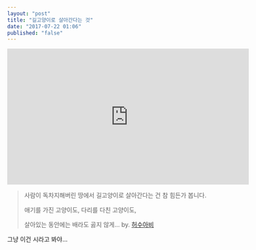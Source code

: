 ```yaml
---
layout: "post"
title: "길고양이로 살아간다는 것"
date: "2017-07-22 01:06"
published: "false"
---
```


<iframe width="560" height="315" src="https://www.youtube.com/embed/xdGxPKoitYo?ecver=1" frameborder="0" allowfullscreen> </iframe>

> 사람이 독차지해버린 땅에서
> 길고양이로 살아간다는 건 참 힘든가 봅니다.
>
> 애기를 가진 고양이도,
> 다리를 다친 고양이도,
>
> 살아있는 동안에는 배라도 곯지 않게...
> by. [허수아비](https://www.youtube.com/channel/UCyoqIWgyiQmxYiNP_l7KlyQ)

그냥 이건 시라고 봐야...
